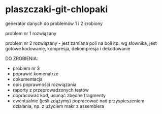 # plaszczaki-git-chlopaki

generator danych do problemów 1 i 2 zrobiony

problem nr 1 rozwiązany

problem nr 2 rozwiązany - jest zamiana poli na boli itp. wg słownika, jest gotowe kodowanie, kompresja, dekompresja i dekodowanie

DO ZROBIENIA:
- problem nr 3
- poprawić komenatrze
- dokumentacja
- opis poprawności rozwiązania
- raporty z przeprowadzonych testów
- dopracować kod, usunąć zbędne fragmenty
- ewentualnie (jeśli zdążymy) popracować nad przyspieszeniem działania, np. z użyciem makr z assemblera
